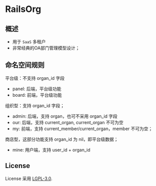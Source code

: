 # RailsOrg

## 概述

* 用于 `SaaS` 多租户
* 非常经典的OA部门管理模型设计；

## 命名空间规则
平台级：不支持 organ_id 字段
* panel: 后端，平台级功能
* board: 前端，平台级功能

组织型：支持 organ_id 字段；
* admin: 后端，支持 organ，也可不采用 organ_id 字段
* our: 后端，支持 current_organ, current_organ 不可为空
* my: 前端，支持 current_member/current_organ，member 不可为空；

商店型，这部分功能支持 organ_id 为 nil，即平台级数据；
* mine: 用户端，支持 user_id + organ_id


## License
License 采用 [LGPL-3.0](https://opensource.org/licenses/LGPL-3.0).
